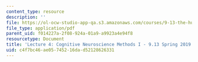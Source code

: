 ```yaml
---
content_type: resource
description: ''
file: https://ol-ocw-studio-app-qa.s3.amazonaws.com/courses/9-13-the-human-brain-spring-2019/c4f7bc46ae05745216dad52128626331_MIT9_13S19_L04.pdf
file_type: application/pdf
parent_uid: f014227a-2f08-924a-01a9-a9923a4e94f8
resourcetype: Document
title: 'Lecture 4: Cognitive Neuroscience Methods I - 9.13 Spring 2019'
uid: c4f7bc46-ae05-7452-16da-d52128626331
---
```

